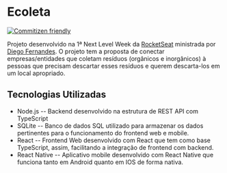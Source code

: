 # Ecoleta
[![Commitizen friendly](https://img.shields.io/badge/commitizen-friendly-brightgreen.svg)](http://commitizen.github.io/cz-cli/)

Projeto desenvolvido na 1ª Next Level Week da [RocketSeat](https://github.com/Rocketseat) ministrada por [Diego Fernandes](https://github.com/diego3g). 
O projeto tem a proposta de conectar empresas/entidades que coletam resíduos (orgânicos e inorgânicos) à pessoas que precisam descartar esses resíduos e querem descarta-los em um local apropriado.

## Tecnologias Utilizadas
- Node.js -- Backend desenvolvido na estrutura de REST API com TypeScript
- SQLite -- Banco de dados SQL utilizado para armazenar os dados pertinentes para o funcionamento do frontend web e mobile.
- React -- Frontend Web desenvolvido com React que tem como base TypeScript, assim, facilitando a integração de frontend com backend.
- React Native -- Aplicativo mobile desenvolvido com React Native que funciona tanto em Android quanto em IOS de forma nativa.